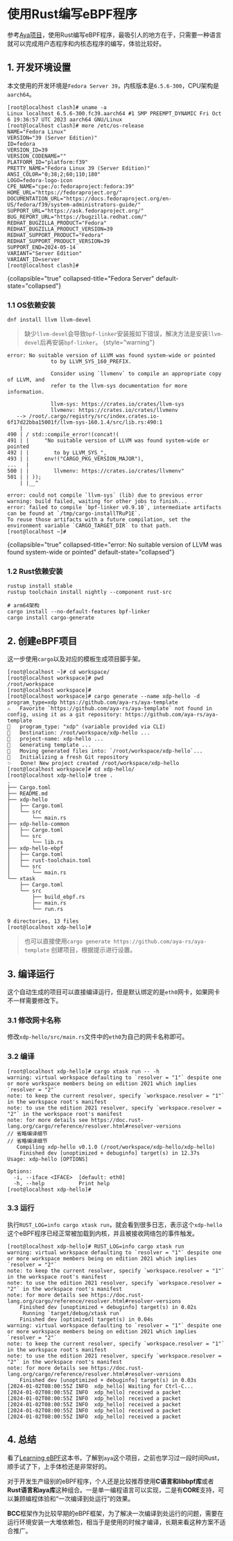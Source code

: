 # 使用Rust编写eBPF程序

<show-structure depth="2"/>

参考[Aya项目](https://aya-rs.dev/book/)，使用Rust编写eBPF程序，最吸引人的地方在于，只需要一种语言就可以完成用户态程序和内核态程序的编写，体验比较好。

## 1. 开发环境设置

本文使用的开发环境是`Fedora Server 39`，内核版本是`6.5.6-300`，CPU架构是`aarch64`。

```Shell
[root@localhost clash]# uname -a
Linux localhost 6.5.6-300.fc39.aarch64 #1 SMP PREEMPT_DYNAMIC Fri Oct  6 19:36:57 UTC 2023 aarch64 GNU/Linux
[root@localhost clash]# more /etc/os-release 
NAME="Fedora Linux"
VERSION="39 (Server Edition)"
ID=fedora
VERSION_ID=39
VERSION_CODENAME=""
PLATFORM_ID="platform:f39"
PRETTY_NAME="Fedora Linux 39 (Server Edition)"
ANSI_COLOR="0;38;2;60;110;180"
LOGO=fedora-logo-icon
CPE_NAME="cpe:/o:fedoraproject:fedora:39"
HOME_URL="https://fedoraproject.org/"
DOCUMENTATION_URL="https://docs.fedoraproject.org/en-US/fedora/f39/system-administrators-guide/"
SUPPORT_URL="https://ask.fedoraproject.org/"
BUG_REPORT_URL="https://bugzilla.redhat.com/"
REDHAT_BUGZILLA_PRODUCT="Fedora"
REDHAT_BUGZILLA_PRODUCT_VERSION=39
REDHAT_SUPPORT_PRODUCT="Fedora"
REDHAT_SUPPORT_PRODUCT_VERSION=39
SUPPORT_END=2024-05-14
VARIANT="Server Edition"
VARIANT_ID=server
[root@localhost clash]# 
```
{collapsible="true" collapsed-title="Fedora Server" default-state="collapsed"}

### 1.1 OS依赖安装

```Shell
dnf install llvm llvm-devel
```

> 缺少`llvm-devel`会导致`bpf-linker`安装报如下错误，解决方法是安装`llvm-devel`后再安装`bpf-linker`。
{style="warning"}

```Shell
error: No suitable version of LLVM was found system-wide or pointed
              to by LLVM_SYS_160_PREFIX.
       
              Consider using `llvmenv` to compile an appropriate copy of LLVM, and
              refer to the llvm-sys documentation for more information.
       
              llvm-sys: https://crates.io/crates/llvm-sys
              llvmenv: https://crates.io/crates/llvmenv
   --> /root/.cargo/registry/src/index.crates.io-6f17d22bba15001f/llvm-sys-160.1.4/src/lib.rs:490:1
    |
490 | / std::compile_error!(concat!(
491 | |     "No suitable version of LLVM was found system-wide or pointed
492 | |        to by LLVM_SYS_",
493 | |     env!("CARGO_PKG_VERSION_MAJOR"),
...   |
500 | |        llvmenv: https://crates.io/crates/llvmenv"
501 | | ));
    | |__^

error: could not compile `llvm-sys` (lib) due to previous error
warning: build failed, waiting for other jobs to finish...
error: failed to compile `bpf-linker v0.9.10`, intermediate artifacts can be found at `/tmp/cargo-installTRuP1E`.
To reuse those artifacts with a future compilation, set the environment variable `CARGO_TARGET_DIR` to that path.
[root@localhost ~]#
```
{collapsible="true" collapsed-title="error: No suitable version of LLVM was found system-wide or pointed" default-state="collapsed"}

### 1.2 Rust依赖安装

```Shell
rustup install stable
rustup toolchain install nightly --component rust-src

# arm64架构
cargo install --no-default-features bpf-linker
cargo install cargo-generate
```

## 2. 创建eBPF项目

这一步使用`cargo`以及对应的模板生成项目脚手架。

```Shell
[root@localhost ~]# cd workspace/
[root@localhost workspace]# pwd
/root/workspace
[root@localhost workspace]# 
[root@localhost workspace]# cargo generate --name xdp-hello -d program_type=xdp https://github.com/aya-rs/aya-template
⚠️   Favorite `https://github.com/aya-rs/aya-template` not found in config, using it as a git repository: https://github.com/aya-rs/aya-template
🔧   program_type: "xdp" (variable provided via CLI)
🔧   Destination: /root/workspace/xdp-hello ...
🔧   project-name: xdp-hello ...
🔧   Generating template ...
🔧   Moving generated files into: `/root/workspace/xdp-hello`...
🔧   Initializing a fresh Git repository
✨   Done! New project created /root/workspace/xdp-hello
[root@localhost workspace]# cd xdp-hello/
[root@localhost xdp-hello]# tree .
.
├── Cargo.toml
├── README.md
├── xdp-hello
│   ├── Cargo.toml
│   └── src
│       └── main.rs
├── xdp-hello-common
│   ├── Cargo.toml
│   └── src
│       └── lib.rs
├── xdp-hello-ebpf
│   ├── Cargo.toml
│   ├── rust-toolchain.toml
│   └── src
│       └── main.rs
└── xtask
    ├── Cargo.toml
    └── src
        ├── build_ebpf.rs
        ├── main.rs
        └── run.rs

9 directories, 13 files
[root@localhost xdp-hello]#
```

> 也可以直接使用`cargo generate https://github.com/aya-rs/aya-template` 创建项目，根据提示进行设置。

## 3. 编译运行

这个自动生成的项目可以直接编译运行，但是默认绑定的是`eth0`网卡，如果网卡不一样需要修改下。

### 3.1 修改网卡名称

修改`xdp-hello/src/main.rs`文件中的`eth0`为自己的网卡名称即可。

### 3.2 编译

```Shell
[root@localhost xdp-hello]# cargo xtask run -- -h
warning: virtual workspace defaulting to `resolver = "1"` despite one or more workspace members being on edition 2021 which implies `resolver = "2"`
note: to keep the current resolver, specify `workspace.resolver = "1"` in the workspace root's manifest
note: to use the edition 2021 resolver, specify `workspace.resolver = "2"` in the workspace root's manifest
note: for more details see https://doc.rust-lang.org/cargo/reference/resolver.html#resolver-versions
// 省略编译细节
// 省略编译细节
   Compiling xdp-hello v0.1.0 (/root/workspace/xdp-hello/xdp-hello)
    Finished dev [unoptimized + debuginfo] target(s) in 12.37s
Usage: xdp-hello [OPTIONS]

Options:
  -i, --iface <IFACE>  [default: eth0]
  -h, --help           Print help
[root@localhost xdp-hello]#
```

### 3.3 运行

执行`RUST_LOG=info cargo xtask run`，就会看到很多日志，表示这个`xdp-hello`这个eBPF程序已经正常被加载到内核，并且被接收网络包的事件触发。

```Shell
[root@localhost xdp-hello]# RUST_LOG=info cargo xtask run
warning: virtual workspace defaulting to `resolver = "1"` despite one or more workspace members being on edition 2021 which implies `resolver = "2"`
note: to keep the current resolver, specify `workspace.resolver = "1"` in the workspace root's manifest
note: to use the edition 2021 resolver, specify `workspace.resolver = "2"` in the workspace root's manifest
note: for more details see https://doc.rust-lang.org/cargo/reference/resolver.html#resolver-versions
    Finished dev [unoptimized + debuginfo] target(s) in 0.02s
     Running `target/debug/xtask run`
    Finished dev [optimized] target(s) in 0.04s
warning: virtual workspace defaulting to `resolver = "1"` despite one or more workspace members being on edition 2021 which implies `resolver = "2"`
note: to keep the current resolver, specify `workspace.resolver = "1"` in the workspace root's manifest
note: to use the edition 2021 resolver, specify `workspace.resolver = "2"` in the workspace root's manifest
note: for more details see https://doc.rust-lang.org/cargo/reference/resolver.html#resolver-versions
    Finished dev [unoptimized + debuginfo] target(s) in 0.03s
[2024-01-02T08:00:55Z INFO  xdp_hello] Waiting for Ctrl-C...
[2024-01-02T08:00:55Z INFO  xdp_hello] received a packet
[2024-01-02T08:00:55Z INFO  xdp_hello] received a packet
[2024-01-02T08:00:55Z INFO  xdp_hello] received a packet
[2024-01-02T08:00:55Z INFO  xdp_hello] received a packet
[2024-01-02T08:00:55Z INFO  xdp_hello] received a packet
```

## 4. 总结

看了[Learning eBPF](https://learning.oreilly.com/library/view/learning-ebpf/9781098135119/)这本书，了解到`aya`这个项目，之前也学习过一段时间Rust，顺手试了下，上手体检还是非常好的。

对于开发生产级别的eBPF程序，个人还是比较推荐使用**C语言和libbpf库**或者**Rust语言和aya库**这种组合。一是单一编程语言可以实现，二是有**CORE**支持，可以兼顾编程体验和“一次编译到处运行”的效果。

**BCC**框架作为比较早期的eBPF框架，为了解决一次编译到处运行的问题，需要在运行环境安装一大堆依赖包，相当于是使用的时候才编译，长期来看这种方案不适合推广。